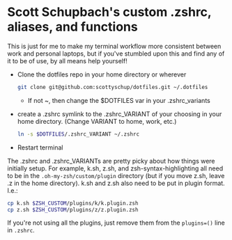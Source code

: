 # Scott Schupbach's custom .zshrc, aliases, and functions
This is just for me to make my terminal workflow more consistent between work and personal laptops, but if you've stumbled upon this and find any of it to be of use, by all means help yourself!

- Clone the dotfiles repo in your home directory or wherever
  ```sh
  git clone git@github.com:scottyschup/dotfiles.git ~/.dotfiles
  ```
  - If not ~, then change the $DOTFILES var in your .zshrc_variants

- create a .zshrc symlink to the .zshrc_VARIANT of your choosing in your home directory. (Change VARIANT to home, work, etc.)
  ```sh
  ln -s $DOTFILES/.zshrc_VARIANT ~/.zshrc
  ```

- Restart terminal

The .zshrc and .zshrc_VARIANTs are pretty picky about how things were initially setup. For example, k.sh, z.sh, and zsh-syntax-highlighting all need to be in the `.oh-my-zsh/custom/plugin` directory (but if you move z.sh, leave .z in the home directory). k.sh and z.sh also need to be put in plugin format. I.e.:
```sh
cp k.sh $ZSH_CUSTOM/plugins/k/k.plugin.zsh
cp z.sh $ZSH_CUSTOM/plugins/z/z.plugin.zsh
```

If you're not using all the plugins, just remove them from the `plugins=()` line in `.zshrc`.
